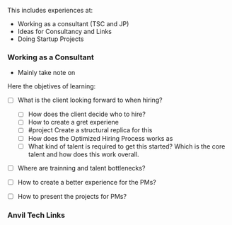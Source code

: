 This includes experiences at:
- Working as a consultant (TSC and JP)
- Ideas for Consultancy and Links
- Doing Startup Projects



### Working as a Consultant

- Mainly take note on 

Here the objetives of learning:
- [ ] What is the client looking forward to when hiring?
	- [ ] How does the client decide who to hire?
	- [ ] How to create a gret experiene
	- [ ] #project Create a structural replica for this
	- [ ] How does the Optimized Hiring Process works as
	- [ ] What kind of talent is required to get this started? Which is the core talent and how does this work overall.
- [ ] Where are trainning and talent bottlenecks?
- [ ] How to create a better experience for the PMs?
- [ ] How to present the projects for PMs?


### Anvil Tech Links






